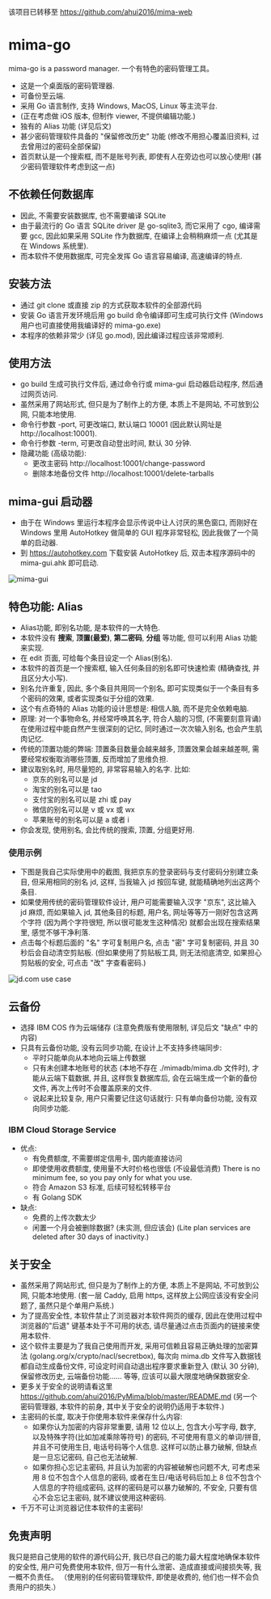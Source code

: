 该项目已转移至 https://github.com/ahui2016/mima-web

# mima-go
 mima-go is a password manager. 一个有特色的密码管理工具。
 
 - 这是一个桌面版的密码管理器.
 - 可备份至云端.
 - 采用 Go 语言制作, 支持 Windows, MacOS, Linux 等主流平台.
 - (正在考虑做 iOS 版本, 但制作 viewer, 不提供编辑功能.)
 - 独有的 Alias 功能 (详见后文)
 - 甚少密码管理软件具备的 "保留修改历史" 功能 (修改不用担心覆盖旧资料, 过去曾用过的密码全部保留)
 - 首页默认是一个搜索框, 而不是账号列表, 即使有人在旁边也可以放心使用! (甚少密码管理软件考虑到这一点)
 
## 不依赖任何数据库
 
- 因此, 不需要安装数据库, 也不需要编译 SQLite
- 由于最流行的 Go 语言 SQLite driver 是 go-sqlite3, 而它采用了 cgo, 编译需要 gcc, 
   因此如果采用 SQLite 作为数据库, 在编译上会稍稍麻烦一点 (尤其是在 Windows 系统里).
- 而本软件不使用数据库, 可完全发挥 Go 语言容易编译, 高速编译的特点.

## 安装方法

- 通过 git clone 或直接 zip 的方式获取本软件的全部源代码
- 安装 Go 语言开发环境后用 go build 命令编译即可生成可执行文件
  (Windows 用户也可直接使用我编译好的 mima-go.exe)
- 本程序的依赖非常少 (详见 go.mod), 因此编译过程应该非常顺利.

## 使用方法

- go build 生成可执行文件后, 通过命令行或 mima-gui 启动器启动程序, 然后通过网页访问.
- 虽然采用了网站形式, 但只是为了制作上的方便, 本质上不是网站, 不可放到公网, 只能本地使用.
- 命令行参数 -port, 可更改端口, 默认端口 10001 (因此默认网址是 http://localhost:10001).
- 命令行参数 -term, 可更改自动登出时间, 默认 30 分钟.
- 隐藏功能 (高级功能):
  - 更改主密码 http://localhost:10001/change-password
  - 删除本地备份文件 http://localhost:10001/delete-tarballs

## mima-gui 启动器

- 由于在 Windows 里运行本程序会显示传说中让人讨厌的黑色窗口, 而刚好在 Windows 里用 AutoHotkey
  做简单的 GUI 程序非常轻松, 因此我做了一个简单的启动器.
- 到 https://autohotkey.com 下载安装 AutoHotkey 后, 双击本程序源码中的 mima-gui.ahk 即可启动.

![mima-gui](screenshot.jpg)

## 特色功能: Alias

- Alias功能, 即别名功能, 是本软件的一大特色.
- 本软件没有 **搜索**, **顶置(最爱)**, **第二密码**, **分组** 等功能, 但可以利用 Alias 功能来实现.
- 在 edit 页面, 可给每个条目设定一个 Alias(别名).
- 本软件的首页是一个搜索框, 输入任何条目的别名即可快速检索 (精确查找, 并且区分大小写).
- 别名允许重复, 因此, 多个条目共用同一个别名, 即可实现类似于一个条目有多个密码的效果, 或者实现类似于分组的效果.
- 这个有点奇特的 Alias 功能的设计思想是: 相信人脑, 而不是完全依赖电脑.
- 原理: 对一个事物命名, 并经常呼唤其名字, 符合人脑的习惯, (不需要刻意背诵)在使用过程中能自然产生很深刻的记忆,
  同时通过一次次输入别名, 也会产生肌肉记忆.
- 传统的顶置功能的弊端: 顶置条目数量会越来越多, 顶置效果会越来越差啊, 需要经常权衡取消哪些顶置,
  反而增加了思维负担.
- 建议取别名时, 用尽量短的, 非常容易输入的名字. 比如:
  - 京东的别名可以是 jd
  - 淘宝的别名可以是 tao
  - 支付宝的别名可以是 zhi 或 pay
  - 微信的别名可以是 v 或 vx 或 wx
  - 苹果账号的别名可以是 a 或者 i
- 你会发现, 使用别名, 会比传统的搜索, 顶置, 分组更好用.

### 使用示例

- 下图是我自己实际使用中的截图, 我把京东的登录密码与支付密码分别建立条目, 但采用相同的别名 jd,
这样, 当我输入 jd 按回车键, 就能精确地列出这两个条目.
- 如果使用传统的密码管理软件设计, 用户可能需要输入汉字 "京东", 这比输入 jd 麻烦, 而如果输入 jd,
  其他条目的标题, 用户名, 网址等等万一刚好包含这两个字符 (因为两个字符很短, 所以很可能发生这种情况)
  就都会出现在搜索结果里, 感觉不够干净利落.
- 点击每个标题后面的 "名" 字可复制用户名, 点击 "密" 字可复制密码, 并且 30 秒后会自动清空剪贴板.
  (但如果使用了剪贴板工具, 则无法彻底清空, 如果担心剪贴板的安全, 可点击 "改" 字查看密码.) 

![jd.com use case](screenshot2.jpg)

## 云备份

- 选择 IBM COS 作为云端储存 (注意免费版有使用限制, 详见后文 "缺点" 中的内容)
- 只具有云备份功能, 没有云同步功能, 在设计上不支持多终端同步:
  - 平时只能单向从本地向云端上传数据
  - 只有未创建本地账号的状态 (本地不存在 ./mimadb/mima.db 文件时), 才能从云端下载数据, 
    并且, 这样恢复数据库后, 会在云端生成一个新的备份文件, 再次上传时不会覆盖原来的文件.
  - 说起来比较复杂, 用户只需要记住这句话就行: 只有单向备份功能, 没有双向同步功能.

### IBM Cloud Storage Service
- 优点:
  - 有免费额度, 不需要绑定信用卡, 国内能直接访问
  - 即使使用收费额度, 使用量不大时价格也很低 (不设最低消费)
    There is no minimum fee, so you pay only for what you use.
  - 符合 Amazon S3 标准, 后续可轻松转移平台
  - 有 Golang SDK
- 缺点:
  - 免费的上传次数太少
  - 闲置一个月会被删除数据? (未实测, 但应该会)
    (Lite plan services are deleted after 30 days of inactivity.)

## 关于安全

- 虽然采用了网站形式, 但只是为了制作上的方便, 本质上不是网站, 不可放到公网, 只能本地使用.
  (套一层 Caddy, 启用 https, 这样放上公网应该没有安全问题了, 虽然只是个单用户系统.)
- 为了提高安全性, 本软件禁止了浏览器对本软件网页的缓存, 因此在使用过程中浏览器的"后退"
  键基本处于不可用的状态, 请尽量通过点击页面内的链接来使用本软件.
- 这个软件主要是为了我自己使用而开发, 采用可信赖且容易正确处理的加密算法 (golang.org/x/crypto/nacl/secretbox),
  每次向 mima.db 文件写入数据钱都自动生成备份文件, 可设定时间自动退出程序要求重新登入 (默认 30 分钟),
  保留修改历史, 云端备份功能...... 等等, 应该可以最大限度地确保数据安全.
- 更多关于安全的说明请看这里 https://github.com/ahui2016/PyMima/blob/master/README.md 
  (另一个密码管理器, 本软件的前身, 其中关于安全的说明仍适用于本软件.)
- 主密码的长度, 取决于你使用本软件来保存什么内容:
  - 如果你认为加密的内容非常重要, 请用 12 位以上, 包含大小写字母, 数字, 以及特殊字符(比如加减乘除等符号)
    的密码, 不可使用有意义的单词/拼音, 并且不可使用生日, 电话号码等个人信息.
    这样可以防止暴力破解, 但缺点是一旦忘记密码, 自己也无法破解.
  - 如果你担心忘记主密码, 并且认为加密的内容被破解也问题不大, 可考虑采用 8 位不包含个人信息的密码,
    或者在生日/电话号码后加上 8 位不包含个人信息的字符组成密码, 这样的密码是可以暴力破解的, 不安全,
    只要有信心不会忘记主密码, 就不建议使用这种密码.
- 千万不可让浏览器记住本软件的主密码!
  
## 免责声明

我只是把自己使用的软件的源代码公开, 我已尽自己的能力最大程度地确保本软件的安全性, 
用户可免费使用本软件, 但万一有什么泄密、造成直接或间接损失等, 我一概不负责任。
（使用别的任何密码管理软件, 即使是收费的, 他们也一样不会负责用户的损失.）
